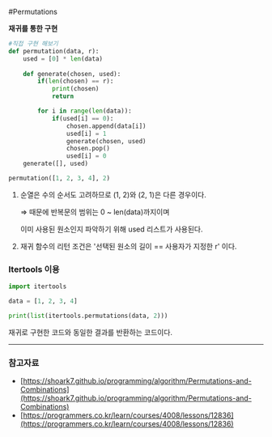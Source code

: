 #Permutations

**재귀를 통한 구현**

```python
#직접 구현 해보기
def permutation(data, r):
    used = [0] * len(data)
    
    def generate(chosen, used):
        if(len(chosen) == r):
            print(chosen)
            return

        for i in range(len(data)):
            if(used[i] == 0):
                chosen.append(data[i])
                used[i] = 1
                generate(chosen, used)
                chosen.pop()
                used[i] = 0
    generate([], used)

permutation([1, 2, 3, 4], 2)
```

1. 순열은 수의 순서도 고려하므로 (1, 2)와 (2, 1)은 다른 경우이다.

    ⇒ 때문에 반복문의 범위는 0 ~ len(data)까지이며

    이미 사용된 원소인지 파악하기 위해 used 리스트가 사용된다.

2. 재귀 함수의 리턴 조건은 '선택된 원소의 길이 == 사용자가 지정한 r' 이다.

### Itertools 이용

```python
import itertools

data = [1, 2, 3, 4]

print(list(itertools.permutations(data, 2)))
```

재귀로 구현한 코드와 동일한 결과를 반환하는 코드이다.

---

### 참고자료

- [https://shoark7.github.io/programming/algorithm/Permutations-and-Combinations](https://shoark7.github.io/programming/algorithm/Permutations-and-Combinations)
- [https://programmers.co.kr/learn/courses/4008/lessons/12836](https://programmers.co.kr/learn/courses/4008/lessons/12836)
